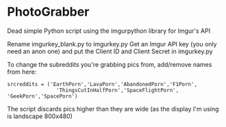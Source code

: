 # PhotoGrabber

Dead simple Python script using the imgurpython library for Imgur's API

Rename imgurkey_blank.py to imgurkey.py
Get an Imgur API key (you only need an anon one) and put the Client ID and Client Secret in imgurkey.py

To change the subreddits you're grabbing pics from, add/remove names from here:

```
srcreddits = ('EarthPorn','LavaPorn','AbandonedPorn','F1Porn',
                'ThingsCutInHalfPorn','SpaceFlightPorn', 'GeekPorn','SpacePorn')
```

The script discards pics higher than they are wide (as the display I'm using is landscape 800x480)
